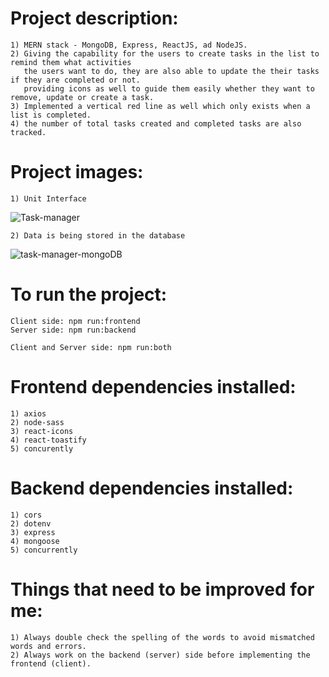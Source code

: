#   Project description:
    1) MERN stack - MongoDB, Express, ReactJS, ad NodeJS.
    2) Giving the capability for the users to create tasks in the list to remind them what activities 
       the users want to do, they are also able to update the their tasks if they are completed or not. 
       providing icons as well to guide them easily whether they want to remove, update or create a task.
    3) Implemented a vertical red line as well which only exists when a list is completed.
    4) the number of total tasks created and completed tasks are also tracked.

#   Project images:
    1) Unit Interface
![Task-manager](https://github.com/kevinandris/MERN_Task_Manager/assets/102328858/52d0f10a-526d-428b-b248-f309d5cbdb03)

    2) Data is being stored in the database
![task-manager-mongoDB](https://github.com/kevinandris/MERN_Task_Manager/assets/102328858/d49fc78d-4667-4683-9a5d-ef6d3cdaf9a0)

#   To run the project:
    Client side: npm run:frontend
    Server side: npm run:backend

    Client and Server side: npm run:both

#   Frontend dependencies installed:
    1) axios
    2) node-sass
    3) react-icons
    4) react-toastify
    5) concurently

#   Backend dependencies installed:
    1) cors
    2) dotenv
    3) express
    4) mongoose
    5) concurrently

#   Things that need to be improved for me:
    1) Always double check the spelling of the words to avoid mismatched words and errors.
    2) Always work on the backend (server) side before implementing the frontend (client).
  
